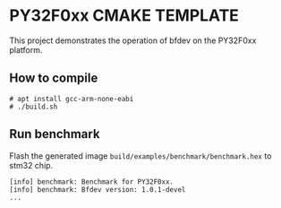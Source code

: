 # PY32F0xx CMAKE TEMPLATE

This project demonstrates the operation of bfdev on the PY32F0xx platform.

## How to compile

```
# apt install gcc-arm-none-eabi
# ./build.sh
```

## Run benchmark

Flash the generated image `build/examples/benchmark/benchmark.hex` to stm32 chip.

```
[info] benchmark: Benchmark for PY32F0xx.
[info] benchmark: Bfdev version: 1.0.1-devel
...
```
